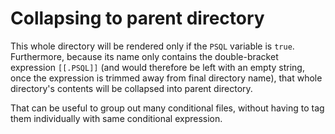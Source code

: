 # Collapsing to parent directory

This whole directory will be rendered only if the `PSQL` variable is `true`. Furthermore, because its name only contains the double-bracket expression `[[.PSQL]]` (and would therefore be left with an empty string, once the expression is trimmed away from final directory name), that whole directory's contents will be collapsed into parent directory.

That can be useful to group out many conditional files, without having to tag them individually with same conditional expression.
